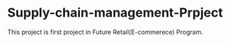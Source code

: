 # Supply-chain-management-Prpject

This project is first project in Future Retail(E-commerece) Program.
